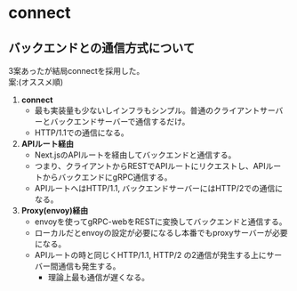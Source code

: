# connect

## バックエンドとの通信方式について
3案あったが結局connectを採用した。<br>
案:(オススメ順)
1. **connect**
    - 最も実装量も少ないしインフラもシンプル。普通のクライアントサーバーとバックエンドサーバーで通信するだけ。
    - HTTP/1.1での通信になる。
2. **APIルート経由**
    - Next.jsのAPIルートを経由してバックエンドと通信する。
    - つまり、クライアントからRESTでAPIルートにリクエストし、APIルートからバックエンドにgRPC通信する。
    - APIルートへはHTTP/1.1, バックエンドサーバーにはHTTP/2での通信になる。
3. **Proxy(envoy)経由**
    - envoyを使ってgRPC-webをRESTに変換してバックエンドと通信する。
    - ローカルだとenvoyの設定が必要になるし本番でもproxyサーバーが必要になる。
    - APIルートの時と同じくHTTP/1.1, HTTP/2 の2通信が発生する上にサーバー間通信も発生する。
      - 理論上最も通信が遅くなる。
